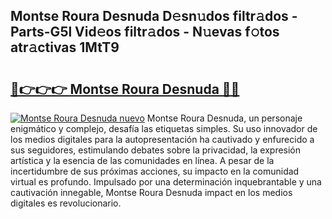 ## Montse Roura Desnuda D𝚎sn𝚞dos filtr𝚊dos - Parts-G5l Vid𝚎os filtr𝚊dos - N𝚞evas f𝚘tos atr𝚊ctivas 1MtT9

# <h2><a href="http://mb2321.tromn.icu/?c=Montse+Roura+Desnuda">🔗👉👉👉 Montse Roura Desnuda 🔗🔗</a></h2>

[![Montse Roura Desnuda nuevo](https://i.imgur.com/pEAQMta.gif)](http://mb2321.tromn.icu/?c=Montse+Roura+Desnuda)
Montse Roura Desnuda, un personaje enigmático y complejo, desafía las etiquetas simples. Su uso innovador de los medios digitales para la autopresentación ha cautivado y enfurecido a sus seguidores, estimulando debates sobre la privacidad, la expresión artística y la esencia de las comunidades en línea. A pesar de la incertidumbre de sus próximas acciones, su impacto en la comunidad virtual es profundo. Impulsado por una determinación inquebrantable y una cautivación innegable, Montse Roura Desnuda impact en los medios digitales es revolucionario.
